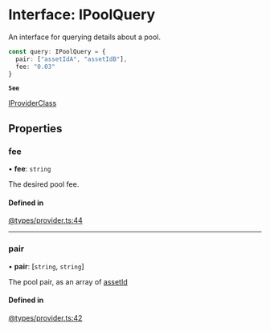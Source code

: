 # Interface: IPoolQuery

An interface for querying details about a pool.

```ts
const query: IPoolQuery = {
  pair: ["assetIdA", "assetIdB"],
  fee: "0.03"
}
```

**`See`**

[IProviderClass](IProviderClass.md)

## Properties

### fee

• **fee**: `string`

The desired pool fee.

#### Defined in

[@types/provider.ts:44](https://github.com/SundaeSwap-finance/sundae-sdk/blob/f054aa7/packages/core/src/@types/provider.ts#L44)

___

### pair

• **pair**: [`string`, `string`]

The pool pair, as an array of [assetId](IPoolDataAsset.md#assetid)

#### Defined in

[@types/provider.ts:42](https://github.com/SundaeSwap-finance/sundae-sdk/blob/f054aa7/packages/core/src/@types/provider.ts#L42)

